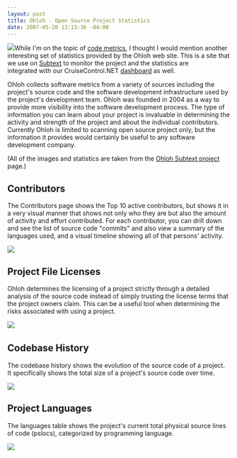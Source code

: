 ```yaml
---
layout: post
title: Ohloh - Open Source Project Statistics
date: 2007-05-20 13:13:36 -04:00
---
```


![](http://www.ohloh.net/images/logo_med.png)While I'm on the topic of [code metrics](http://geekswithblogs.net/sdorman/archive/2007/05/20/NDepend-2.2.aspx), I thought I would mention another interesting set of statistics provided by the Ohloh web site. This is a site that we use on [Subtext](http://subtextproject.com/) to monitor the project and the statistics are integrated with our CruiseControl.NET [dashboard](http://build.subtextproject.com) as well.

Ohloh collects software metrics from a variety of sources including the project's source code and the software development infrastructure used by the project's development team. Ohloh was founded in 2004 as a way to provide more visibility into the software development process. The type of information you can learn about your project is invaluable in determining the activity and strength of the project and about the individual contributors. Currently Ohloh is limited to scanning open source project only, but the information it provides would certainly be useful to any software development company.

(All of the images and statistics are taken from the [Ohloh Subtext project](http://www.ohloh.net/projects/3167 "Subtext Analysis Report") page.)

## Contributors

The Contributors page shows the Top 10 active contributors, but shows it in a very visual manner that shows not only who they are but also the amount of activity and effort contributed. For each contributor, you can drill down and see the list of source code "commits" and also view a summary of the languages used, and a visual timeline showing all of that persons' activity.

![](http://gwb.blob.core.windows.net/sdorman/WindowsLiveWriter/OhlohOpenSourceProjectStatistics_B9EE/image%7B0%7D4.png) 

## Project File Licenses

Ohloh determines the licensing of a project strictly through a detailed analysis of the source code instead of simply trusting the license terms that the project owners claim. This can be a useful tool when determining the risks associated with using a project.

![](http://gwb.blob.core.windows.net/sdorman/WindowsLiveWriter/OhlohOpenSourceProjectStatistics_B9EE/image%7B0%7D11.png)  

## Codebase History

The codebase history shows the evolution of the source code of a project. It specifically shows the total size of a project's source code over time.

![](http://gwb.blob.core.windows.net/sdorman/WindowsLiveWriter/OhlohOpenSourceProjectStatistics_B9EE/image%7B0%7D16.png) 

## Project Languages

The languages table shows the project's current total physical source lines of code (pslocs), categorized by programming language.

![](http://gwb.blob.core.windows.net/sdorman/WindowsLiveWriter/OhlohOpenSourceProjectStatistics_B9EE/image%7B0%7D21.png)
